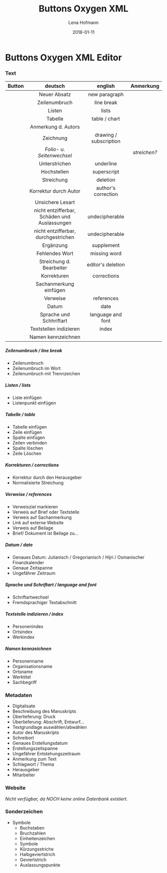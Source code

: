 ﻿---
title: "Buttons Oxygen XML"
author: Lena Hofmann
date: 2018-01-11
---

# Buttons Oxygen XML Editor

### Text

| Button        | deutsch                                   |english        |Anmerkung      |
| ------------- |:-----------------------------------------:|:-------------:|:-------------:|
|               |Neuer Absatz                               |new paragraph  |
|               |Zeilenumbruch                              |line break     |
|               |Listen                                     |lists          |
|               |Tabelle                                    |table / chart  |
|               |Anmerkung d. Autors                        |               |
|               |Zeichnung                                  |drawing / subscription|
|               |*Folio- u. Seitenwechsel*                  |               | *streichen?*   |
|               |Unterstrichen                              |underline      |
|               |Hochstellen                                |superscript    |
|               |Streichung                                 |deletion       |
|               |Korrektur durch Autor                      |author's correction|
|               |Unsichere Lesart                           | 		    |
|               |nicht entzifferbar, Schäden und Auslassungen|undecipherable|
|               |nicht entzifferbar, durchgestrichen        |undecipherable |
|               |Ergänzung                                  |supplement     |
|               |Fehlendes Wort                             |missing word   |
|               |Streichung d. Bearbeiter                   |editor's deletion|
|               |Korrekturen                                |corrections    |
|               |Sachanmerkung einfügen                     |               |
|               |Verweise                                   |references     |
|               |Datum                                      |date           |
|               |Sprache und Schhriftart                    |language and font|
|               |Textstellen indizieren                     |index          |
|               |Namen kennzeichnen                         |               |

##### Zeilenumbruch / line break
- Zeilenumbruch
- Zeilenumbruch im Wort
- Zeilenumbruch mit Trennzeichen

##### Listen / lists
- Liste einfügen
- Listenpunkt einfügen

##### Tabelle / table
- Tabelle einfügen
- Zeile einfügen
- Spalte einfügen
- Zeilen verbinden
- Spalte löschen
- Zeile Löschen

##### Korrekturen / corrections
- Korrektur durch den Herausgeber
- Normalisierte Streichung

##### Verweise / references
- Verweisziel markieren
- Verweis auf Brief oder Textstelle
- Verweis auf Sachanmerkung
- Link auf externe Website
- Verweis auf Beilage
- Brief/ Dokument ist Beilage zu...

##### Datum / date
- Genaues Datum: Julianisch / Gregorianisch / Hijri / Osmanischer Finanzkalender
- Genaue Zeitspanne
- Ungefährer Zeitraum

##### Sprache und Schriftart / language and font
- Schriftartwechsel
- Fremdsprachiger Textabschnitt

##### Textstelle indizieren / index
- Personenindex
- Ortsindex
- Werkindex

##### Namen kennzeichnen
- Personenname
- Organisationsname
- Ortsname
- Werktitel
- Sachbegriff

### Metadaten
- Digitalisate
- Beschreibung des Manuskripts
- Überlieferung: Druck
- Überlieferung: Abschrift, Entwurf...
- Textgrundlage auswählen/abwählen
- Autor des Manuskripts
- Schreibort
- Genaues Erstellungsdatum
- Erstellungszeitspanne
- Ungefährer Entstehungszeitraum
- Anmerkung zum Text
- Schlagwort / Thema
- Herausgeber 
- Mitarbeiter

### Website
*Nicht verfügbar, da NOCH keine online Datenbank existiert.*

### Sonderzeichen
- Symbole
    - Buchstaben
    - Bruchzahlen
    - Einheitenzeichen
    - Symbole
    - Kürzungsstriche
    - Halbgeviertstrich
    - Geviertstrich
    - Auslassungspunkte